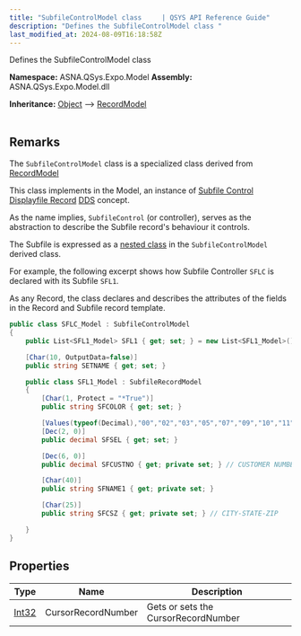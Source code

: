 ```yaml
---
title: "SubfileControlModel class     | QSYS API Reference Guide"
description: "Defines the SubfileControlModel class "
last_modified_at: 2024-08-09T16:18:58Z
---
```


Defines the SubfileControlModel class

**Namespace:** ASNA.QSys.Expo.Model
**Assembly:** ASNA.QSys.Expo.Model.dll

**Inheritance:** [Object](https://docs.microsoft.com/en-us/dotnet/api/system.object) --> [RecordModel](/reference/expo/qsys-expo-model/record-model.html)
<br>
<br>

## Remarks

The `SubfileControlModel` class is a specialized class derived from [RecordModel](/reference/expo/qsys-expo-model/record-model.html) 

This class implements in the Model, an instance of [Subfile Control Displayfile Record](https://www.ibm.com/docs/en/i/7.4?topic=80-sflctl-subfile-control-keyword-display-files) [DDS](https://www.ibm.com/docs/en/i/7.4?topic=dds-display-files) concept.

As the name implies, `SubfileControl` (or controller), serves as the abstraction to describe the Subfile record's behaviour it controls.  

The Subfile is expressed as a [nested class](https://docs.microsoft.com/en-us/dotnet/csharp/programming-guide/classes-and-structs/nested-types) in the `SubfileControlModel` derived class.

For example, the following excerpt shows how Subfile Controller `SFLC` is declared with its Subfile `SFL1`.

As any Record, the class declares and describes the attributes of the fields in the Record and Subfile record template.

```cs
public class SFLC_Model : SubfileControlModel
{
    public List<SFL1_Model> SFL1 { get; set; } = new List<SFL1_Model>();

    [Char(10, OutputData=false)]
    public string SETNAME { get; set; }

    public class SFL1_Model : SubfileRecordModel
    {
        [Char(1, Protect = "*True")]
        public string SFCOLOR { get; set; }

        [Values(typeof(Decimal),"00","02","03","05","07","09","10","11")]
        [Dec(2, 0)]
        public decimal SFSEL { get; set; }

        [Dec(6, 0)]
        public decimal SFCUSTNO { get; private set; } // CUSTOMER NUMBER

        [Char(40)]
        public string SFNAME1 { get; private set; }

        [Char(25)]
        public string SFCSZ { get; private set; } // CITY-STATE-ZIP

    }
}
```

## Properties

| Type | Name | Description
| --- | --- | --- 
| [Int32](https://learn.microsoft.com/en-us/dotnet/csharp/language-reference/builtin-types/integral-numeric-types) | CursorRecordNumber | Gets or sets the CursorRecordNumber |
